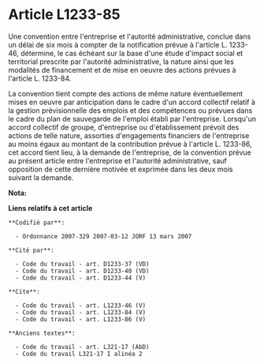 # Article L1233-85

Une convention entre l'entreprise et l'autorité administrative, conclue dans un délai de six mois à compter de la
notification prévue à l'article L. 1233-46, détermine, le cas échéant sur la base d'une étude d'impact social et territorial
prescrite par l'autorité administrative, la nature ainsi que les modalités de financement et de mise en oeuvre des actions
prévues à l'article L. 1233-84. 

La convention tient compte des actions de même nature éventuellement mises en oeuvre par anticipation dans le cadre d'un
accord collectif relatif à la gestion prévisionnelle des emplois et des compétences ou prévues dans le cadre du plan de
sauvegarde de l'emploi établi par l'entreprise. Lorsqu'un accord collectif de groupe, d'entreprise ou d'établissement prévoit
des actions de telle nature, assorties d'engagements financiers de l'entreprise au moins égaux au montant de la contribution
prévue à l'article L. 1233-86, cet accord tient lieu, à la demande de l'entreprise, de la convention prévue au présent
article entre l'entreprise et l'autorité administrative, sauf opposition de cette dernière motivée et exprimée dans les deux
mois suivant la demande.

**Nota:**



**Liens relatifs à cet article**

	**Codifié par**:

	  - Ordonnance 2007-329 2007-03-12 JORF 13 mars 2007

	**Cité par**:

	  - Code du travail - art. D1233-37 (VD)
	  - Code du travail - art. D1233-40 (VD)
	  - Code du travail - art. D1233-44 (V)

	**Cite**:

	  - Code du travail - art. L1233-46 (V)
	  - Code du travail - art. L1233-84 (V)
	  - Code du travail - art. L1233-86 (V)

	**Anciens textes**:

	  - Code du travail - art. L321-17 (AbD)
	  - Code du travail L321-17 I alinéa 2
